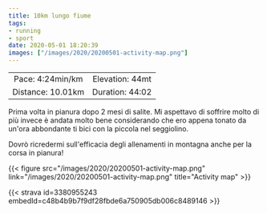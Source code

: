 ```yaml
---
title: 10km lungo fiume
tags:
- running
- sport
date: 2020-05-01 18:20:39
images: ["/images/2020/20200501-activity-map.png"]
---
```

| | |
| :-: | :-: |
| Pace: 4:24min/km | Elevation: 44mt |
| Distance: 10.01km | Duration: 44:02 |



Prima volta in pianura dopo 2 mesi di salite. Mi aspettavo di soffrire molto di più invece è andata molto bene considerando che ero appena tonato da un'ora abbondante ti bici con la piccola nel seggiolino.

Dovrò ricredermi sull'efficacia degli allenamenti in montagna anche per la corsa in pianura!



{{< figure src="/images/2020/20200501-activity-map.png" link="/images/2020/20200501-activity-map.png" title="Activity map" >}}


{{< strava id=3380955243 embedId=c48b4b9b7f9df28fbde6a750905db006c8489146 >}}
